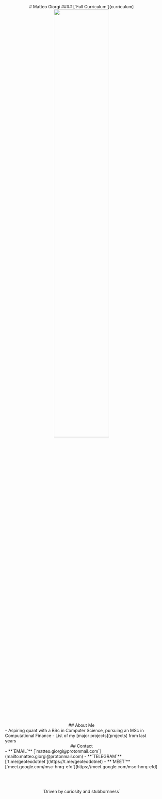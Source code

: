 <style>
h1 { margin-top: 2rem; }
h2 { margin-top: 0.25rem; }
h4 { margin-top: -1rem; }
</style>


<center>
# Matteo Giorgi
#### [`Full Curriculum`](curriculum)
<img width=60% src="lisper.png">
</center>


<div class="container">
<div class="box">
<center>
## About Me
</center>
- Aspiring quant with a BSc in Computer Science, pursuing an MSc in Computational Finance
- List of my [major projects](projects) from last years
</div>
<div class="box">
<center>
## Contact
</center>
- **`EMAIL`** [`matteo.giorgi@protonmail.com`](mailto:matteo.giorgi@protonmail.com)
- **`TELEGRAM`** [`t.me/geoteodotnet`](https://t.me/geoteodotnet)
- **`MEET`** [`meet.google.com/msc-hnrq-efd`](https://meet.google.com/msc-hnrq-efd)
</div>
</div>




<p style="text-align: center; margin-top: 4rem; margin-bottom: -4rem;">`Driven by curiosity and stubbornness`</p>
